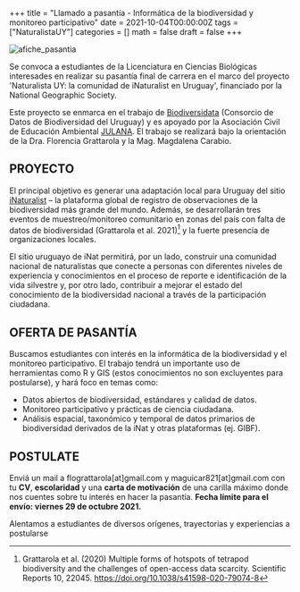 +++
title = "Llamado a pasantía - Informática de la biodiversidad y monitoreo participativo"
date = 2021-10-04T00:00:00Z
tags = ["NaturalistaUY"]
categories = []
math = false
draft = false
+++

![afiche_pasantia](img/afiche_Pasantia.png)

Se convoca a estudiantes de la Licenciatura en Ciencias Biológicas interesades en realizar su pasantía final de carrera en el marco del proyecto 'Naturalista UY: la comunidad de iNaturalist en Uruguay', financiado por la National Geographic Society.  

Este proyecto se enmarca en el trabajo de [Biodiversidata](https://biodiversidata.org/es/) (Consorcio de Datos de Biodiversidad del Uruguay) y es apoyado por la Asociación Civil de Educación Ambiental [JULANA](https://julana.org/). El trabajo se realizará bajo la orientación de la Dra. Florencia Grattarola y la Mag. Magdalena Carabio.  

##	PROYECTO
El principal objetivo es generar una adaptación local para Uruguay del sitio [iNaturalist](https://www.inaturalist.org/) – la plataforma global de registro de observaciones de la biodiversidad más grande del mundo. Además, se desarrollarán tres eventos de muestreo/monitoreo comunitario en zonas del país con falta de datos de biodiversidad (Grattarola et al. 2021)[^1]  y la fuerte presencia de organizaciones locales.  

El sitio uruguayo de iNat permitirá, por un lado, construir una comunidad nacional de naturalistas que conecte a personas con diferentes niveles de experiencia y conocimientos en el proceso de reporte e identificación de la vida silvestre y, por otro lado, contribuir a mejorar el estado del conocimiento de la biodiversidad nacional a través de la participación ciudadana.  

##	OFERTA DE PASANTÍA
Buscamos estudiantes con interés en la informática de la biodiversidad y el monitoreo participativo. El trabajo tendrá un importante uso de herramientas como R y GIS (estos conocimientos no son excluyentes para postularse), y hará foco en temas como:  

-	Datos abiertos de biodiversidad, estándares y calidad de datos.  
-	Monitoreo participativo y prácticas de ciencia ciudadana.  
-	Análisis espacial, taxonómico y temporal de datos primarios de biodiversidad derivados de la iNat y otras plataformas (ej. GIBF).  

##	POSTULATE
Enviá un mail a flograttarola[at]gmail.com y maguicar821[at]gmail.com con tu **CV**, **escolaridad** y una **carta de motivación** de una carilla máximo donde nos cuentes sobre tu interés en hacer la pasantía. **Fecha límite para el envío: viernes 29 de octubre 2021.**   

Alentamos a estudiantes de diversos orígenes, trayectorias y experiencias a postularse  

[^1]: Grattarola et al. (2020) Multiple forms of hotspots of tetrapod biodiversity and the challenges of open-access data scarcity. Scientific Reports 10, 22045. https://doi.org/10.1038/s41598-020-79074-8 